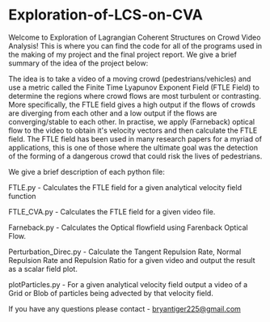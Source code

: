 # Exploration-of-LCS-on-CVA

Welcome to Exploration of Lagrangian Coherent Structures on Crowd Video Analysis!
This is where you can find the code for all of the programs used in the making of my project and the final project report. We give a brief summary of the idea of the project below:

The idea is to take a video of a moving crowd (pedestrians/vehicles) and use a metric called the Finite Time Lyapunov Exponent Field (FTLE Field) to determine the regions where crowd flows are most turbulent or contrasting. More specifically, the FTLE field gives a high output if the flows of crowds are diverging from each other and a low output if the flows are converging/stable to each other. In practise, we apply (Farneback) optical flow to the video to obtain it's velocity vectors and then calculate the FTLE field. The FTLE field has been used in many research papers for a myriad of applications, this is one of those where the ultimate goal was the detection of the forming of a dangerous crowd that could risk the lives of pedestrians. 

We give a brief description of each python file:

FTLE.py - Calculates the FTLE field for a given analytical velocity field function

FTLE_CVA.py - Calculates the FTLE field for a given video file.

Farneback.py - Calculates the Optical flowfield using Farenback Optical Flow.

Perturbation_Direc.py - Calculate the Tangent Repulsion Rate, Normal Repulsion Rate and Repulsion Ratio for a given video
and output the result as a scalar field plot.

plotParticles.py - For a given analytical velocity field output a video of a Grid or Blob of particles being advected by that velocity field. 


If you have any questions please contact - bryantiger225@gmail.com
